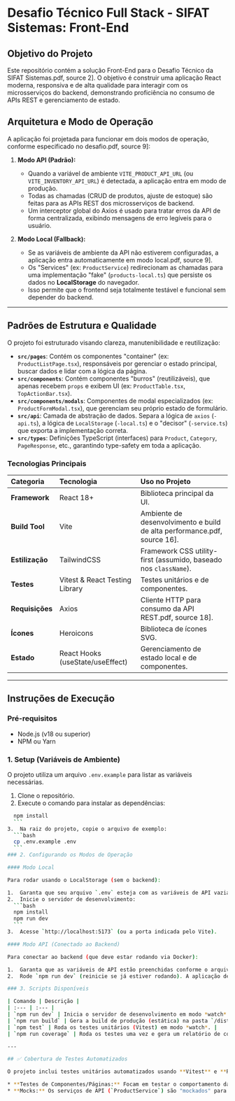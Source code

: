 # Desafio Técnico Full Stack - SIFAT Sistemas: Front-End

## Objetivo do Projeto

Este repositório contém a solução Front-End para o Desafio Técnico da SIFAT Sistemas.pdf, source 2]. O objetivo é construir uma aplicação React moderna, responsiva e de alta qualidade para interagir com os microsserviços do backend, demonstrando proficiência no consumo de APIs REST e gerenciamento de estado.

## Arquitetura e Modo de Operação

A aplicação foi projetada para funcionar em dois modos de operação, conforme especificado no desafio.pdf, source 9]:

1.  **Modo API (Padrão):**
    * Quando a variável de ambiente `VITE_PRODUCT_API_URL` (ou `VITE_INVENTORY_API_URL`) é detectada, a aplicação entra em modo de produção.
    * Todas as chamadas (CRUD de produtos, ajuste de estoque) são feitas para as APIs REST dos microsserviços de backend.
    * Um interceptor global do Axios é usado para tratar erros da API de forma centralizada, exibindo mensagens de erro legíveis para o usuário.

2.  **Modo Local (Fallback):**
    * Se as variáveis de ambiente da API não estiverem configuradas, a aplicação entra automaticamente em modo local.pdf, source 9].
    * Os "Services" (ex: `ProductService`) redirecionam as chamadas para uma implementação "fake" (`products-local.ts`) que persiste os dados no **LocalStorage** do navegador.
    * Isso permite que o frontend seja totalmente testável e funcional sem depender do backend.

---

## Padrões de Estrutura e Qualidade

O projeto foi estruturado visando clareza, manutenibilidade e reutilização:

* **`src/pages`**: Contém os componentes "container" (ex: `ProductListPage.tsx`), responsáveis por gerenciar o estado principal, buscar dados e lidar com a lógica da página.
* **`src/components`**: Contém componentes "burros" (reutilizáveis), que apenas recebem `props` e exibem UI (ex: `ProductTable.tsx`, `TopActionBar.tsx`).
* **`src/components/modals`**: Componentes de modal especializados (ex: `ProductFormModal.tsx`), que gerenciam seu próprio estado de formulário.
* **`src/api`**: Camada de abstração de dados. Separa a lógica de `axios` (`-api.ts`), a lógica de `LocalStorage` (`-local.ts`) e o "decisor" (`-service.ts`) que exporta a implementação correta.
* **`src/types`**: Definições TypeScript (interfaces) para `Product`, `Category`, `PageResponse`, etc., garantindo type-safety em toda a aplicação.

### Tecnologias Principais

| Categoria | Tecnologia | Uso no Projeto |
| :--- | :--- | :--- |
| **Framework** | React 18+ | Biblioteca principal da UI. |
| **Build Tool** | Vite | Ambiente de desenvolvimento e build de alta performance.pdf, source 16]. |
| **Estilização** | TailwindCSS | Framework CSS utility-first (assumido, baseado nos `className`). |
| **Testes** | Vitest & React Testing Library | Testes unitários e de componentes. |
| **Requisições** | Axios | Cliente HTTP para consumo da API REST.pdf, source 18]. |
| **Ícones** | Heroicons | Biblioteca de ícones SVG. |
| **Estado** | React Hooks (useState/useEffect) | Gerenciamento de estado local e de componentes. |

---

## Instruções de Execução

### Pré-requisitos

* Node.js (v18 ou superior)
* NPM ou Yarn

### 1. Setup (Variáveis de Ambiente)

O projeto utiliza um arquivo `.env.example` para listar as variáveis necessárias.

1.  Clone o repositório.
2.  Execute o comando para instalar as dependências:
  ```bash
    npm install
    ```
3.  Na raiz do projeto, copie o arquivo de exemplo:
    ```bash
    cp .env.example .env
    ```
### 2. Configurando os Modos de Operação

#### Modo Local

Para rodar usando o LocalStorage (sem o backend):

1.  Garanta que seu arquivo `.env` esteja com as variáveis de API vazias ou comentadas.
2.  Inicie o servidor de desenvolvimento:
    ```bash
    npm install
    npm run dev
    ```
3.  Acesse `http://localhost:5173` (ou a porta indicada pelo Vite).

#### Modo API (Conectado ao Backend)

Para conectar ao backend (que deve estar rodando via Docker):

1.  Garanta que as variáveis de API estão preenchidas conforme o arquivo .env.example;
2.  Rode `npm run dev` (reinicie se já estiver rodando). A aplicação detectará as URLs e se conectará à API.

### 3. Scripts Disponíveis

| Comando | Descrição |
| :--- | :--- |
| `npm run dev` | Inicia o servidor de desenvolvimento em modo *watch*. |
| `npm run build` | Gera a build de produção (estática) na pasta `/dist`. |
| `npm test` | Roda os testes unitários (Vitest) em modo *watch*. |
| `npm run coverage` | Roda os testes uma vez e gera um relatório de cobertura. |

---

## ✅ Cobertura de Testes Automatizados

O projeto inclui testes unitários automatizados usando **Vitest** e **React Testing Library**.

* **Testes de Componentes/Páginas:** Focam em testar o comportamento da UI como um usuário final (renderização condicional, interações de clique e digitação).
* **Mocks:** Os serviços de API (`ProductService`) são "mockados" para simular cenários de sucesso, erro e carregamento, validando a